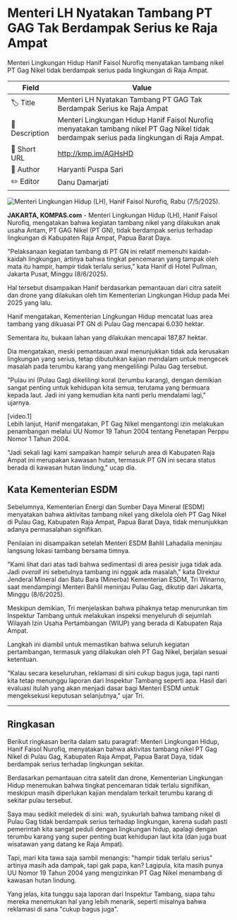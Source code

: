 # Menteri LH Nyatakan Tambang PT GAG Tak Berdampak Serius ke Raja Ampat

Menteri Lingkungan Hidup Hanif Faisol Nurofiq menyatakan tambang nikel PT Gag Nikel tidak berdampak serius pada lingkungan di Raja Ampat.

| Field         | Value                                                       |
|---------------|-------------------------------------------------------------|
| 🏷️ Title       | Menteri LH Nyatakan Tambang PT GAG Tak Berdampak Serius ke Raja Ampat |
| 📝 Description | Menteri Lingkungan Hidup Hanif Faisol Nurofiq menyatakan tambang nikel PT Gag Nikel tidak berdampak serius pada lingkungan di Raja Ampat. |
| 🔗 Short URL   | http://kmp.im/AGHsHD |
| 👤 Author      | Haryanti Puspa Sari |
| ✏️ Editor      | Danu Damarjati  |

![Menteri Lingkungan Hidup (LH), Hanif Faisol Nurofiq, Rabu (7/5/2025).](https://asset.kompas.com/crops/RFNIOTyC5BYfRjIDa5ciGiJAC3s=/0x0:0x0/750x500/data/photo/2025/05/07/681b31717e55c.jpeg)

**JAKARTA, KOMPAS.com** - Menteri Lingkungan Hidup (LH), Hanif Faisol Nurofiq, mengatakan bahwa kegiatan tambang nikel yang dilakukan anak usaha Antam, PT GAG Nikel (PT GN), tidak berdampak serius terhadap lingkungan di Kabupaten Raja Ampat, Papua Barat Daya.

\"Pelaksanaan kegiatan tambang di PT GN ini relatif memenuhi kaidah-kaidah lingkungan, artinya bahwa tingkat pencemaran yang tampak oleh mata itu hampir, hampir tidak terlalu serius,\" kata Hanif di Hotel Pullman, Jakarta Pusat, Minggu (8/6/2025).

Hal tersebut disampaikan Hanif berdasarkan pemantauan dari citra satelit dan drone yang dilakukan oleh tim Kementerian Lingkungan Hidup pada Mei 2025 yang lalu.

Hanif mengatakan, Kementerian Lingkungan Hidup mencatat luas area tambang yang dikuasai PT GN di Pulau Gag mencapai 6.030 hektar.

Sementara itu, bukaan lahan yang dilakukan mencapai 187,87 hektar.

Dia mengatakan, meski pemantauan awal menunjukkan tidak ada kerusakan lingkungan yang serius, tetap dibutuhkan kajian mendalam untuk mengecek masalah pada terumbu karang yang mengelilingi Pulau Gag tersebut.

\"Pulau ini (Pulau Gag) dikelilingi koral (terumbu karang), dengan demikian sangat penting untuk kehidupan kita semua, terutama yang bermuara kepada laut. Jadi ini yang kemudian kita nanti perlu mendalami lagi,\" ujarnya.

\[video.1\]\
Lebih lanjut, Hanif mengatakan, PT Gag Nikel mengantongi izin melakukan penambangan melalui UU Nomor 19 Tahun 2004 tentang Penetapan Perppu Nomor 1 Tahun 2004.

\"Jadi sekali lagi kami sampaikan hampir seluruh area di Kabupaten Raja Ampat ini merupakan kawasan hutan, termasuk PT GN ini secara status berada di kawasan hutan lindung,\" ucap dia.

## Kata Kementerian ESDM

Sebelumnya, Kementerian Energi dan Sumber Daya Mineral (ESDM) menyatakan bahwa aktivitas tambang nikel yang dikelola oleh PT Gag Nikel di Pulau Gag, Kabupaten Raja Ampat, Papua Barat Daya, tidak menunjukkan adanya permasalahan signifikan.

Penilaian ini disampaikan setelah Menteri ESDM Bahlil Lahadalia meninjau langsung lokasi tambang bersama timnya.

"Kami lihat dari atas tadi bahwa sedimentasi di area pesisir juga tidak ada. Jadi *overall* ini sebetulnya tambang ini nggak ada masalah," kata Direktur Jenderal Mineral dan Batu Bara (Minerba) Kementerian ESDM, Tri Winarno, saat mendampingi Menteri Bahlil meninjau Pulau Gag, dikutip dari Jakarta, Minggu (8/6/2025).

Meskipun demikian, Tri menjelaskan bahwa pihaknya tetap menurunkan tim Inspektur Tambang untuk melakukan inspeksi menyeluruh di sejumlah Wilayah Izin Usaha Pertambangan (WIUP) yang berada di Kabupaten Raja Ampat.

Langkah ini diambil untuk memastikan bahwa seluruh kegiatan pertambangan, termasuk yang dilakukan oleh PT Gag Nikel, berjalan sesuai ketentuan.

"Kalau secara keseluruhan, reklamasi di sini cukup bagus juga, tapi nanti kita tetap menunggu laporan dari Inspektur Tambang seperti apa. Hasil dari evaluasi itulah yang akan menjadi dasar bagi Menteri ESDM untuk mengeksekusi keputusan selanjutnya," ujar Tri.

---
## Ringkasan

Berikut ringkasan berita dalam satu paragraf: Menteri Lingkungan Hidup, Hanif Faisol Nurofiq, menyatakan bahwa aktivitas tambang nikel PT Gag Nikel di Pulau Gag, Kabupaten Raja Ampat, Papua Barat Daya, tidak berdampak serius terhadap lingkungan sekitar.

 Berdasarkan pemantauan citra satelit dan drone, Kementerian Lingkungan Hidup menemukan bahwa tingkat pencemaran tidak terlalu signifikan, meskipun masih diperlukan kajian mendalam terkait terumbu karang di sekitar pulau tersebut.



Saya mau sedikit meledek di sini: wah, syukurlah bahwa tambang nikel di Pulau Gag tidak berdampak serius terhadap lingkungan, karena sudah pasti pemerintah kita sangat peduli dengan lingkungan hidup, apalagi dengan terumbu karang yang super penting buat kehidupan laut kita (dan juga buat wisatawan yang datang ke Raja Ampat).

 Tapi, mari kita tawa saja sambil menangis: "hampir tidak terlalu serius" artinya masih ada dampak, tapi gak papa, kan? Lagipula, kita masih punya UU Nomor 19 Tahun 2004 yang mengizinkan PT Gag Nikel menambang di kawasan hutan lindung.

 Yang jelas, kita tunggu saja laporan dari Inspektur Tambang, siapa tahu mereka menemukan hal yang lebih menarik, seperti misalnya bahwa reklamasi di sana "cukup bagus juga".
